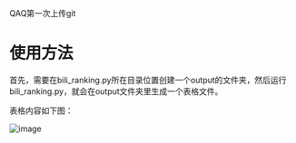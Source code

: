 QAQ第一次上传git 

# 使用方法

首先，需要在bili_ranking.py所在目录位置创建一个output的文件夹，然后运行bili_ranking.py，就会在output文件夹里生成一个表格文件。

表格内容如下图：

![image](https://github.com/pang-juzhong/bili_ranking/blob/c8f41db20a55097c93480987f43514c41dbfc327/readme.assets/image-20211026225815063.png)

